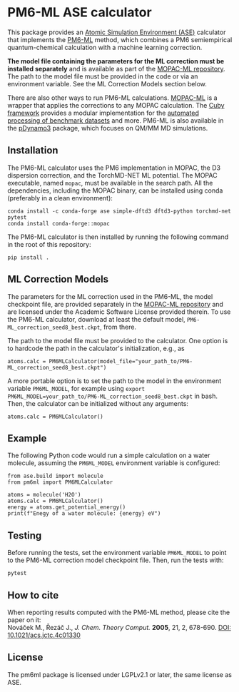 PM6-ML ASE calculator
=====================

This package provides an [Atomic Simulation Environment (ASE)](https://wiki.fysik.dtu.dk/ase/index.html) calculator that implements the [PM6-ML](https://pubs.acs.org/doi/10.1021/acs.jctc.4c01330) method, which combines a PM6 semiempirical quantum-chemical calculation with a machine learning correction. 

**The model file containing the parameters for the ML correction must be installed separately** and is available as part of the [MOPAC-ML repository](https://github.com/Honza-R/mopac-ml). The path to the model file must be provided in the code or via an environment variable. See the ML Correction Models section below.

There are also other ways to run PM6-ML calculations. [MOPAC-ML](https://github.com/Honza-R/mopac-ml) is a wrapper that applies the corrections to any MOPAC calculation. The [Cuby framework](http://cuby4.molecular.cz/interface_torchmdnet.html) provides a modular implementation for the [automated processing of benchmark datasets](https://doi.org/10.1063/5.0203372) and more. PM6-ML is also available in the [pDynamo3](https://github.com/pdynamo/pDynamo3) package, which focuses on QM/MM MD simulations.

Installation
------------

The PM6-ML calculator uses the PM6 implementation in MOPAC, the D3 dispersion correction, and the TorchMD-NET ML potential. The MOPAC executable, named `mopac`, must be available in the search path. All the dependencies, including the MOPAC binary, can be installed using conda (preferably in a clean environment):
```
conda install -c conda-forge ase simple-dftd3 dftd3-python torchmd-net pytest
conda install conda-forge::mopac
```

The PM6-ML calculator is then installed by running the following command in the root of this repository:

```
pip install .
```

ML Correction Models
--------------------

The parameters for the ML correction used in the PM6-ML, the model checkpoint file, are provided separately in the [MOPAC-ML repository](https://github.com/Honza-R/mopac-ml) and are licensed under the Academic Software License provided therein. To use the PM6-ML calculator, download at least the default model, `PM6-ML_correction_seed8_best.ckpt`, from there.

The path to the model file must be provided to the calculator. One option is to hardcode the path in the calculator's initialization, e.g., as

```
atoms.calc = PM6MLCalculator(model_file="your_path_to/PM6-ML_correction_seed8_best.ckpt")
```

A more portable option is to set the path to the model in the environment variable `PM6ML_MODEL`, for example using `export PM6ML_MODEL=your_path_to/PM6-ML_correction_seed8_best.ckpt` in bash. Then,  the calculator can be initialized without any arguments:

```
atoms.calc = PM6MLCalculator()
```

Example
-------

The following Python code would run a simple calculation on a water molecule, assuming the `PM6ML_MODEL` environment variable is configured:

```
from ase.build import molecule
from pm6ml import PM6MLCalculator

atoms = molecule('H2O')
atoms.calc = PM6MLCalculator()
energy = atoms.get_potential_energy()
print(f"Enegy of a water molecule: {energy} eV")
```

Testing
-------

Before running the tests, set the environment variable `PM6ML_MODEL` to point to the PM6-ML correction model checkpoint file. Then, run the tests with:

```
pytest
```

How to cite
-----------

When reporting results computed with the PM6-ML method, please cite the paper on it:<br>
Nováček M., Řezáč J., *J. Chem. Theory Comput.* **2005**, 21, 2, 678-690. [DOI: 10.1021/acs.jctc.4c01330](https://doi.org/10.1021/acs.jctc.4c01330)

License
-------

The pm6ml package is licensed under LGPLv2.1 or later, the same license as ASE.
